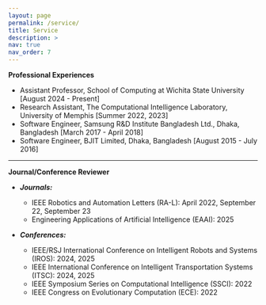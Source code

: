 ```yaml
---
layout: page
permalink: /service/
title: Service
description: >
nav: true
nav_order: 7
---
```


**Professional Experiences**
- Assistant Professor, School of Computing at Wichita State University [August 2024 - Present]
- Research Assistant, The Computational Intelligence Laboratory, University of Memphis [Summer 2022, 2023]
- Software Engineer, Samsung R&D Institute Bangladesh Ltd., Dhaka, Bangladesh [March 2017 - April 2018]
- Software Engineer, BJIT Limited, Dhaka, Bangladesh [August 2015 - July 2016]

---

**Journal/Conference Reviewer**
- ***Journals:***
    - IEEE Robotics and Automation Letters (RA-L): April 2022, September 22, September 23
    - Engineering Applications of Artificial Intelligence (EAAI): 2025

- ***Conferences:***
    - IEEE/RSJ International Conference on Intelligent Robots and Systems (IROS): 2024, 2025
    - IEEE International Conference on Intelligent Transportation Systems (ITSC): 2024, 2025
    - IEEE Symposium Series on Computational Intelligence (SSCI): 2022
    - IEEE Congress on Evolutionary Computation (ECE): 2022